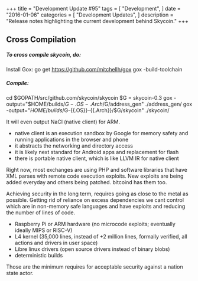 +++
title = "Development Update #95"
tags = [
    "Development",
]
date = "2016-01-06"
categories = [
    "Development Updates",
]
description = "Release notes highlighting the current development behind Skycoin."
+++

## Cross Compilation

##### To cross compile skycoin, do:

Install Gox:
go get https://github.com/mitchellh/gox
gox -build-toolchain

##### Compile:
cd $GOPATH/src/github.com/skycoin/skycoin
$G = skycoin-0.3
gox -output="$HOME/builds/$G-{{.OS}}-{{.Arch}}/$G/address_gen" ./address_gen/
gox -output="$HOME/builds/$G-{{.OS}}-{{.Arch}}/$G/skycoin" ./skycoin/

It will even output NaCl (native client) for ARM.
- native client is an execution sandbox by Google for memory safety and running applications in the browser and phone
- it abstracts the networking and directory access
- it is likely next standard for Android apps and replacement for flash
- there is portable native client, which is like LLVM IR for native client

Right now, most exchanges are using PHP and software libraries that have XML parses with remote code execution exploits. New exploits are being added everyday and others being patched. bitcoind has them too.

Achieving security in the long term, requires going as close to the metal as possible. Getting rid of reliance on excess dependencies we cant control which  are in non-memory safe languages and have exploits and reducing the number of lines of code.
- Raspberry Pi or ARM hardware (no microcode exploits; eventually ideally MIPS or RISC-V)
- L4 kernel (35,000 lines, instead of +2 million lines, formally verified, all actions and drivers in user space)
- Libre linux drivers (open source drivers instead of binary blobs)
- deterministic builds

Those are the minimum requires for acceptable security against a nation state actor.
